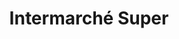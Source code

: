 ---
title: "Intermarché Super"
url: /pont-du-chateau/intermarche-super-rue-roger-prat/
shop: commodité
---